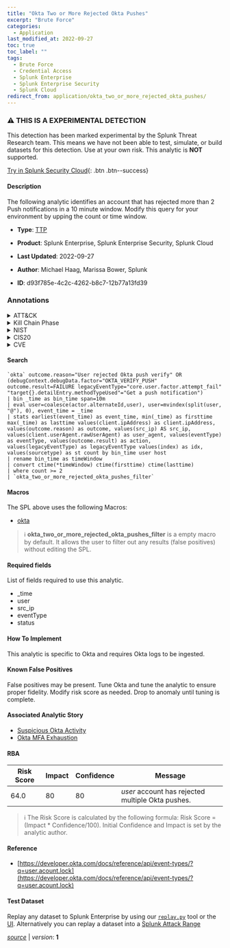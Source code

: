 ```yaml
---
title: "Okta Two or More Rejected Okta Pushes"
excerpt: "Brute Force"
categories:
  - Application
last_modified_at: 2022-09-27
toc: true
toc_label: ""
tags:
  - Brute Force
  - Credential Access
  - Splunk Enterprise
  - Splunk Enterprise Security
  - Splunk Cloud
redirect_from: application/okta_two_or_more_rejected_okta_pushes/
---
```


### :warning: THIS IS A EXPERIMENTAL DETECTION
This detection has been marked experimental by the Splunk Threat Research team. This means we have not been able to test, simulate, or build datasets for this detection. Use at your own risk. This analytic is **NOT** supported.


[Try in Splunk Security Cloud](https://www.splunk.com/en_us/cyber-security.html){: .btn .btn--success}

#### Description

The following analytic identifies an account that has rejected more than 2 Push notifications in a 10 minute window. Modify this query for your environment by upping the count or time window.

- **Type**: [TTP](https://github.com/splunk/security_content/wiki/Detection-Analytic-Types)
- **Product**: Splunk Enterprise, Splunk Enterprise Security, Splunk Cloud

- **Last Updated**: 2022-09-27
- **Author**: Michael Haag, Marissa Bower, Splunk
- **ID**: d93f785e-4c2c-4262-b8c7-12b77a13fd39

### Annotations
<details>
  <summary>ATT&CK</summary>

<div markdown="1">

#### [ATT&CK](https://attack.mitre.org/)

| ID          | Technique   | Tactic         |
| ----------- | ----------- |--------------- |
| [T1110](https://attack.mitre.org/techniques/T1110/) | Brute Force | Credential Access |

</div>
</details>


<details>
  <summary>Kill Chain Phase</summary>

<div markdown="1">

* Exploitation


</div>
</details>


<details>
  <summary>NIST</summary>

<div markdown="1">

* DE.CM



</div>
</details>

<details>
  <summary>CIS20</summary>

<div markdown="1">

* CIS 10



</div>
</details>

<details>
  <summary>CVE</summary>

<div markdown="1">


</div>
</details>


#### Search

```
`okta` outcome.reason="User rejected Okta push verify" OR (debugContext.debugData.factor="OKTA_VERIFY_PUSH" outcome.result=FAILURE legacyEventType="core.user.factor.attempt_fail" "target{}.detailEntry.methodTypeUsed"="Get a push notification") 
| bin _time as bin_time span=10m 
| eval user=coalesce(actor.alternateId,user), user=mvindex(split(user, "@"), 0), event_time = _time 
| stats earliest(event_time) as event_time, min(_time) as firsttime max(_time) as lasttime values(client.ipAddress) as client.ipAddress, values(outcome.reason) as outcome, values(src_ip) AS src_ip, values(client.userAgent.rawUserAgent) as user_agent, values(eventType) as eventType, values(outcome.result) as action, values(legacyEventType) as legacyEventType values(index) as idx, values(sourcetype) as st count by bin_time user host 
| rename bin_time as timeWindow 
| convert ctime(*timeWindow) ctime(firsttime) ctime(lasttime) 
| where count >= 2 
| `okta_two_or_more_rejected_okta_pushes_filter`
```

#### Macros
The SPL above uses the following Macros:
* [okta](https://github.com/splunk/security_content/blob/develop/macros/okta.yml)

> :information_source:
> **okta_two_or_more_rejected_okta_pushes_filter** is a empty macro by default. It allows the user to filter out any results (false positives) without editing the SPL.



#### Required fields
List of fields required to use this analytic.
* _time
* user
* src_ip
* eventType
* status



#### How To Implement
This analytic is specific to Okta and requires Okta logs to be ingested.
#### Known False Positives
False positives may be present. Tune Okta and tune the analytic to ensure proper fidelity. Modify risk score as needed. Drop to anomaly until tuning is complete.

#### Associated Analytic Story
* [Suspicious Okta Activity](/stories/suspicious_okta_activity)
* [Okta MFA Exhaustion](/stories/okta_mfa_exhaustion)




#### RBA

| Risk Score  | Impact      | Confidence   | Message      |
| ----------- | ----------- |--------------|--------------|
| 64.0 | 80 | 80 | $user$ account has rejected multiple Okta pushes. |


> :information_source:
> The Risk Score is calculated by the following formula: Risk Score = (Impact * Confidence/100). Initial Confidence and Impact is set by the analytic author.


#### Reference

* [https://developer.okta.com/docs/reference/api/event-types/?q=user.acount.lock](https://developer.okta.com/docs/reference/api/event-types/?q=user.acount.lock)



#### Test Dataset
Replay any dataset to Splunk Enterprise by using our [`replay.py`](https://github.com/splunk/attack_data#using-replaypy) tool or the [UI](https://github.com/splunk/attack_data#using-ui).
Alternatively you can replay a dataset into a [Splunk Attack Range](https://github.com/splunk/attack_range#replay-dumps-into-attack-range-splunk-server)




[*source*](https://github.com/splunk/security_content/tree/develop/detections/application/okta_two_or_more_rejected_okta_pushes.yml) \| *version*: **1**